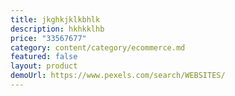 ```yaml
---
title: jkghkjklkbhlk
description: hkhkklhb
price: "33567677"
category: content/category/ecommerce.md
featured: false
layout: product
demoUrl: https://www.pexels.com/search/WEBSITES/
---
```

